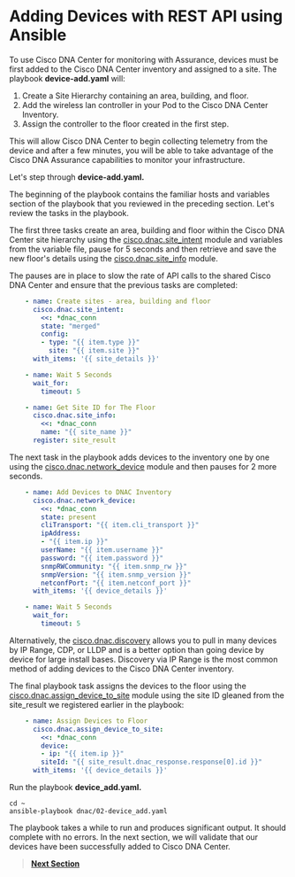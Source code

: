 # Adding Devices with REST API using Ansible

To use Cisco DNA Center for monitoring with Assurance, devices must be first added to the Cisco DNA Center inventory and assigned to a site. The playbook **device-add.yaml** will:

1. Create a Site Hierarchy containing an area, building, and floor.
2. Add the wireless lan controller in your Pod to the Cisco DNA Center Inventory.
3. Assign the controller to the floor created in the first step.

This will allow Cisco DNA Center to begin collecting telemetry from the device and after a few minutes, you will be able to take advantage of the Cisco DNA Assurance capabilities to monitor your infrastructure.

Let's step through **device-add.yaml.**

The beginning of the playbook contains the familiar hosts and variables section of the playbook that you reviewed in the preceding section. Let's review the tasks in the playbook. 

The first three tasks create an area, building and floor within the Cisco DNA Center site hierarchy using the [cisco.dnac.site_intent](https://docs.ansible.com/ansible/latest/collections/cisco/dnac/site_intent_module.html#ansible-collections-cisco-dnac-site-intent-module) module and variables from the variable file, pause for 5 seconds and then retrieve and save the new floor's details using the [cisco.dnac.site_info](https://docs.ansible.com/ansible/latest/collections/cisco/dnac/site_info_module.html) module. 

The pauses are in place to slow the rate of API calls to the shared Cisco DNA Center and ensure that the previous tasks are completed:

```YAML
    - name: Create sites - area, building and floor
      cisco.dnac.site_intent:
        <<: *dnac_conn
        state: "merged"
        config:
        - type: "{{ item.type }}"
          site: "{{ item.site }}"
      with_items: '{{ site_details }}'

    - name: Wait 5 Seconds
      wait_for:
        timeout: 5 

    - name: Get Site ID for The Floor
      cisco.dnac.site_info:
        <<: *dnac_conn
        name: "{{ site_name }}"
      register: site_result 
```

The next task in the playbook adds devices to the inventory one by one using the [cisco.dnac.network_device](https://docs.ansible.com/ansible/latest/collections/cisco/dnac/network_device_module.html) module and then pauses for 2 more seconds. 

```YAML
    - name: Add Devices to DNAC Inventory
      cisco.dnac.network_device:
        <<: *dnac_conn
        state: present
        cliTransport: "{{ item.cli_transport }}"
        ipAddress:
        - "{{ item.ip }}"
        userName: "{{ item.username }}"
        password: "{{ item.password }}"
        snmpRWCommunity: "{{ item.snmp_rw }}"
        snmpVersion: "{{ item.snmp_version }}"
        netconfPort: "{{ item.netconf_port }}"
      with_items: '{{ device_details }}'

    - name: Wait 5 Seconds
      wait_for:
        timeout: 5      

```
Alternatively, the [cisco.dnac.discovery](https://docs.ansible.com/ansible/latest/collections/cisco/dnac/discovery_module.html) allows you to pull in many devices by IP Range, CDP, or LLDP and is a better option than going device by device for large install bases. Discovery via IP Range is the most common method of adding devices to the Cisco DNA Center inventory.

The final playbook task assigns the devices to the floor using the [cisco.dnac.assign_device_to_site](https://docs.ansible.com/ansible/latest/collections/cisco/dnac/assign_device_to_site_module.html) module using the site ID gleaned from the site_result we registered earlier in the playbook:

```YAML
    - name: Assign Devices to Floor
      cisco.dnac.assign_device_to_site:
        <<: *dnac_conn
        device:
        - ip: "{{ item.ip }}"
        siteId: "{{ site_result.dnac_response.response[0].id }}"
      with_items: '{{ device_details }}'
```

Run the playbook **device_add.yaml.** 

```SHELL
cd ~
ansible-playbook dnac/02-device_add.yaml
```

The playbook takes a while to run and produces significant output. It should complete with no errors. In the next section, we will validate that our devices have been successfully added to Cisco DNA Center.

> [**Next Section**](./dnac-9-ansible/07-verify.md)
